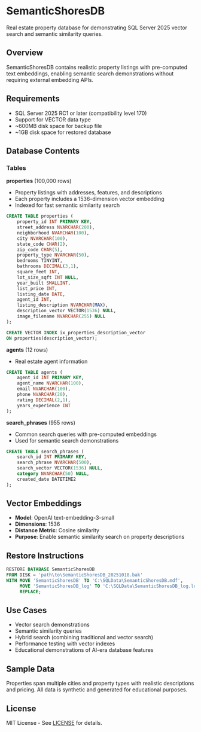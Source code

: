 # SemanticShoresDB

Real estate property database for demonstrating SQL Server 2025 vector search and semantic similarity queries.

## Overview

SemanticShoresDB contains realistic property listings with pre-computed text embeddings, enabling semantic search demonstrations without requiring external embedding APIs.

## Requirements

- SQL Server 2025 RC1 or later (compatibility level 170)
- Support for VECTOR data type
- ~600MB disk space for backup file
- ~1GB disk space for restored database

## Database Contents

### Tables

**properties** (100,000 rows)
- Property listings with addresses, features, and descriptions
- Each property includes a 1536-dimension vector embedding
- Indexed for fast semantic similarity search

```sql
CREATE TABLE properties (
    property_id INT PRIMARY KEY,
    street_address NVARCHAR(200),
    neighborhood NVARCHAR(100),
    city NVARCHAR(100),
    state_code CHAR(2),
    zip_code CHAR(5),
    property_type NVARCHAR(50),
    bedrooms TINYINT,
    bathrooms DECIMAL(3,1),
    square_feet INT,
    lot_size_sqft INT NULL,
    year_built SMALLINT,
    list_price INT,
    listing_date DATE,
    agent_id INT,
    listing_description NVARCHAR(MAX),
    description_vector VECTOR(1536) NULL,
    image_filename NVARCHAR(255) NULL
);

CREATE VECTOR INDEX ix_properties_description_vector
ON properties(description_vector);
```

**agents** (12 rows)
- Real estate agent information

```sql
CREATE TABLE agents (
    agent_id INT PRIMARY KEY,
    agent_name NVARCHAR(100),
    email NVARCHAR(100),
    phone NVARCHAR(20),
    rating DECIMAL(2,1),
    years_experience INT
);
```

**search_phrases** (955 rows)
- Common search queries with pre-computed embeddings
- Used for semantic search demonstrations

```sql
CREATE TABLE search_phrases (
    search_id INT PRIMARY KEY,
    search_phrase NVARCHAR(500),
    search_vector VECTOR(1536) NULL,
    category NVARCHAR(50) NULL,
    created_date DATETIME2
);
```

## Vector Embeddings

- **Model**: OpenAI text-embedding-3-small
- **Dimensions**: 1536
- **Distance Metric**: Cosine similarity
- **Purpose**: Enable semantic similarity search on property descriptions

## Restore Instructions

```sql
RESTORE DATABASE SemanticShoresDB
FROM DISK = 'path\to\SemanticShoresDB_20251018.bak'
WITH MOVE 'SemanticShoresDB' TO 'C:\SQLData\SemanticShoresDB.mdf',
     MOVE 'SemanticShoresDB_log' TO 'C:\SQLData\SemanticShoresDB_log.ldf',
     REPLACE;
```

## Use Cases

- Vector search demonstrations
- Semantic similarity queries
- Hybrid search (combining traditional and vector search)
- Performance testing with vector indexes
- Educational demonstrations of AI-era database features

## Sample Data

Properties span multiple cities and property types with realistic descriptions and pricing. All data is synthetic and generated for educational purposes.

## License

MIT License - See [LICENSE](../LICENSE) for details.
